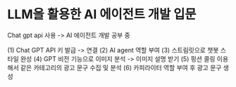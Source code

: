 # LLM을 활용한 AI 에이전트 개발 입문

Chat gpt api 사용 -> AI 에이전트 개발 공부 중

(1) Chat GPT API 키 발급 -> 연결
(2) AI agent 역할 부여 
(3) 스트림릿으로 챗봇 스타일 완성
(4) GPT 비전 기능으로 이미지 분석 -> 이미지 설명 받기 
(5) 펑션 콜링 이용해서 같은 카테고리의 광고 문구 수집 및 분석
(6) 카피라이터 역할 부여 후 광고 문구 생성 

